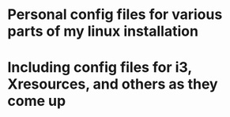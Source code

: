# Personal config files for various parts of my linux installation
# Including config files for i3, Xresources, and others as they come up

